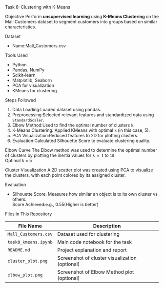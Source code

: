 Task 8: Clustering with K-Means

Objective
Perform **unsupervised learning** using **K-Means Clustering** on the Mall Customers dataset to segment customers into groups based on similar characteristics.

Dataset
- Name:Mall_Customers.csv  

Tools Used
- Python  
- Pandas, NumPy  
- Scikit-learn  
- Matplotlib, Seaborn  
- PCA for visualization  
- KMeans for clustering

Steps Followed

1. Data Loading:Loaded dataset using pandas.
2. Preprocessing:Selected relevant features and standardized data using `StandardScaler`.
3. Elbow Method:Used to find the optimal number of clusters `k`.
4. K-Means Clustering: Applied KMeans with optimal `k` (in this case, 5).
5. PCA Visualization:Reduced features to 2D for plotting clusters.
6. Evaluation:Calculated Silhouette Score to evaluate clustering quality.

Elbow Curve
The Elbow method was used to determine the optimal number of clusters by plotting the inertia values for `k = 1` to `10`.  
Optimal k = 5

Cluster Visualization
A 2D scatter plot was created using PCA to visualize the clusters, with each point colored by its assigned cluster.

 Evaluation

- Silhouette Score: Measures how similar an object is to its own cluster vs others.  
Score Achieved:e.g., 0.55(Higher is better)

Files in This Repository

| File Name            | Description                                |
|---------------------|--------------------------------------------|
| `Mall_Customers.csv`| Dataset used for clustering                |
| `task8_kmeans.ipynb`| Main code notebook for the task            |
| `README.md`          | Project explanation and report             |
| `cluster_plot.png`  | Screenshot of cluster visualization (optional) |
| `elbow_plot.png`    | Screenshot of Elbow Method plot (optional)  |
